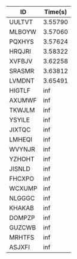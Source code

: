 |ID|Time(s)|
|-|-|
|UULTVT|3.55790|
|MLBOYW|3.57060|
|PQXHYS|3.57624|
|HRQJRI|3.58322|
|XVFBJV|3.62258|
|SRASMR|3.63812|
|LVMDNT|3.65491|
|HIGTLF|inf|
|AXUMWF|inf|
|TKWJLM|inf|
|YSYILE|inf|
|JIXTQC|inf|
|LMHEQI|inf|
|WVYNJR|inf|
|YZHOHT|inf|
|JISNLD|inf|
|FHCXPO|inf|
|WCXUMP|inf|
|NLGGGC|inf|
|KHAKAB|inf|
|DOMPZP|inf|
|GUZCWB|inf|
|MRHTFS|inf|
|ASJXFI|inf|
